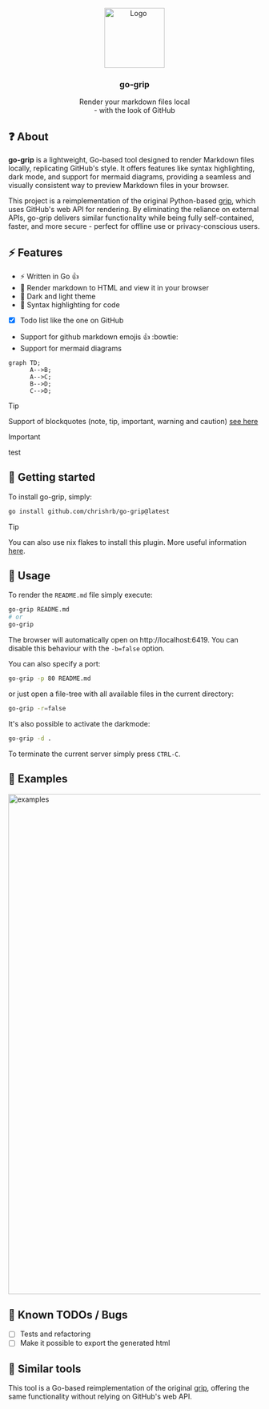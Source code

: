 <!-- PROJECT LOGO -->
<br />
<div align="center">
  <a href="#">
    <img src="https://raw.githubusercontent.com/chrishrb/go-grip/main/.github/docs/logo-1.png" alt="Logo" height="120">
  </a>

  <h3 align="center">go-grip</h3>

  <p align="center">
    Render your markdown files local<br>- with the look of GitHub
  </p>
</div>

## :question: About

**go-grip** is a lightweight, Go-based tool designed to render Markdown files locally, replicating GitHub's style. It offers features like syntax highlighting, dark mode, and support for mermaid diagrams, providing a seamless and visually consistent way to preview Markdown files in your browser.

This project is a reimplementation of the original Python-based [grip](https://github.com/joeyespo/grip), which uses GitHub's web API for rendering. By eliminating the reliance on external APIs, go-grip delivers similar functionality while being fully self-contained, faster, and more secure - perfect for offline use or privacy-conscious users.

## :zap: Features

- :zap: Written in Go :+1:
- 📄 Render markdown to HTML and view it in your browser
- 📱 Dark and light theme
- 🎨 Syntax highlighting for code
- [x] Todo list like the one on GitHub
- Support for github markdown emojis :+1: :bowtie:
- Support for mermaid diagrams

```mermaid
graph TD;
      A-->B;
      A-->C;
      B-->D;
      C-->D;
```

> [!TIP]
> Support of blockquotes (note, tip, important, warning and caution) [see here](https://github.com/orgs/community/discussions/16925)

> [!IMPORTANT]
>
> test

## :rocket: Getting started

To install go-grip, simply:

```bash
go install github.com/chrishrb/go-grip@latest
```

> [!TIP]
> You can also use nix flakes to install this plugin.
> More useful information [here](https://nixos.wiki/wiki/Flakes).

## :hammer: Usage

To render the `README.md` file simply execute:

```bash
go-grip README.md
# or
go-grip
```

The browser will automatically open on http://localhost:6419. You can disable this behaviour with the `-b=false` option.

You can also specify a port:

```bash
go-grip -p 80 README.md
```

or just open a file-tree with all available files in the current directory:

```bash
go-grip -r=false
```

It's also possible to activate the darkmode:

```bash
go-grip -d .
```

To terminate the current server simply press `CTRL-C`.

## :pencil: Examples

<img src="./.github/docs/example-1.png" alt="examples" width="1000"/>

## :bug: Known TODOs / Bugs

- [ ] Tests and refactoring
- [ ] Make it possible to export the generated html

## :pushpin: Similar tools

This tool is a Go-based reimplementation of the original [grip](https://github.com/joeyespo/grip), offering the same functionality without relying on GitHub's web API.
